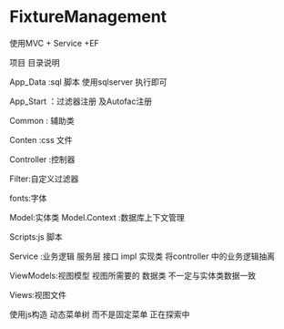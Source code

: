 # FixtureManagement

使用MVC + Service +EF 

项目 目录说明

App_Data :sql 脚本 使用sqlserver 执行即可

App_Start ：过滤器注册 及Autofac注册

Common : 辅助类

Conten :css 文件

Controller :控制器

Filter:自定义过滤器


fonts:字体

Model:实体类
Model.Context :数据库上下文管理

Scripts:js 脚本

Service :业务逻辑 服务层 接口 impl 实现类 
         将controller 中的业务逻辑抽离

ViewModels:视图模型 视图所需要的 数据类 不一定与实体类数据一致

Views:视图文件

使用js构造 动态菜单树 而不是固定菜单 正在探索中
